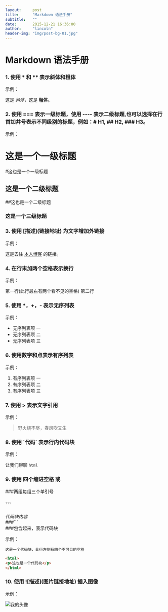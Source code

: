 ```yaml
---
layout:     post
title:      "Markdown 语法手册"
subtitle:   ""
date:       2015-12-21 16:36:00
author:     "lincoln"
header-img: "img/post-bg-01.jpg"
---
```

# Markdown 语法手册
 
### 1. 使用 * 和 ** 表示斜体和粗体
 
示例：
 
这是 *斜体*，这是 **粗体**。
 
### 2. 使用 === 表示一级标题，使用 ---- 表示二级标题,也可以选择在行首加井号表示不同级别的标题，例如：# H1, ## H2, ### H3。
 
示例：
 
这是一个一级标题  
===
#这也是一个一级标题
 
这是一个二级标题
----
##这也是一个二级标题  
 
### 这是一个三级标题
 

 
### 3. 使用 \[描述](链接地址) 为文字增加外链接
 
示例：
 
这是去往 [本人博客](http://lincolnlee.github.io/blog/) 的链接。
 
### 4. 在行末加两个空格表示换行
 
示例：
 
第一行(此行最右有两个看不见的空格) 
第二行
 
### 5. 使用 *，+，- 表示无序列表
 
示例：
 
- 无序列表项 一
- 无序列表项 二
- 无序列表项 三
 
### 6. 使用数字和点表示有序列表
 
示例：
 
1. 有序列表项 一
2. 有序列表项 二
3. 有序列表项 三
 
### 7. 使用 > 表示文字引用
 
示例：
 
> 野火烧不尽，春风吹又生
 
### 8. 使用 \`代码` 表示行内代码块
 
示例：
 
让我们聊聊 `html`
 
### 9.  使用 四个缩进空格 或  
###两组每组三个单引号  
### \```  
 *代码块内容*  
###\```  
###包含起来，表示代码块  
 
示例：
 
    这是一个代码块，此行左侧有四个不可见的空格  
```html  
<html>  
<p>这也是一个代码块</p>  
</html>  
```  
 
### 10.  使用 \!\[描述](图片链接地址) 插入图像
 
示例：
 
![我的头像](https://avatars3.githubusercontent.com/u/3814532?v=3&s=460)